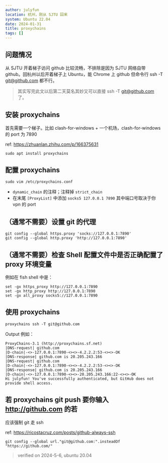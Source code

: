 ```yaml
---
author: julyfun
location: 杭州，刚从 SJTU 回来
system: Ubuntu 22.04
date: 2024-01-31
title: proxychains
tags: []
---
```


## 问题情况

从 SJTU 开着梯子访问 github 比较流畅，不排除是因为 SJTU 网络自带 github。回杭州以后开着梯子上 Ubuntu，能 Chrome 上 github 但命令行 ssh -T git@github.com 都不行。

> 其实写完此文以后第二天莫名其妙又可以直接 ssh -T git@github.com 了。

## 安装 proxychains

首先需要一个梯子。比如 clash-for-windows + 一个机场，clash-for-windows 的 port 为 7890

ref: https://zhuanlan.zhihu.com/p/166375631

```
sudo apt install proxychains
```

## 配置 proxychains

```
sudo vim /etc/proxychains.conf
```

- `dynamic_chain` 的注释；注释掉 `strict_chain`
- 在末尾 `[ProxyList]` 中添加 `socks5 127.0.0.1 7890` 其中端口号取决于你 vpn 的 port

## （通常不需要）设置 git 的代理

```
git config --global https.proxy 'socks://127.0.0.1:7890'
git config --global http.proxy 'http://127.0.0.1:7890'
```

## （通常不需要）检查 Shell 配置文件中是否正确配置了 proxy 环境变量

例如在 fish shell 中是：

```
set -gx https_proxy http://127.0.0.1:7890
set -gx http_proxy http://127.0.0.1:7890
set -gx all_proxy socks5://127.0.0.1:7890
```

## 使用 proxychains

```
proxychains ssh -T git@github.com
```

Output 例如：

```
ProxyChains-3.1 (http://proxychains.sf.net)
|DNS-request| github.com 
|D-chain|-<>-127.0.0.1:7890-<><>-4.2.2.2:53-<><>-OK
|DNS-response| github.com is 20.205.243.166
|DNS-request| github.com 
|D-chain|-<>-127.0.0.1:7890-<><>-4.2.2.2:53-<><>-OK
|DNS-response| github.com is 20.205.243.166
|D-chain|-<>-127.0.0.1:7890-<><>-20.205.243.166:22-<><>-OK
Hi julyfun! You've successfully authenticated, but GitHub does not provide shell access.
```

## 若 proxychains git push 要你输入 http://github.com 的若 

应该强制 git 走 ssh

ref: https://ricostacruz.com/posts/github-always-ssh

```
git config --global url."git@github.com:".insteadOf "https://github.com/"
```

> verified on 2024-5-6, ubuntu 20.04

